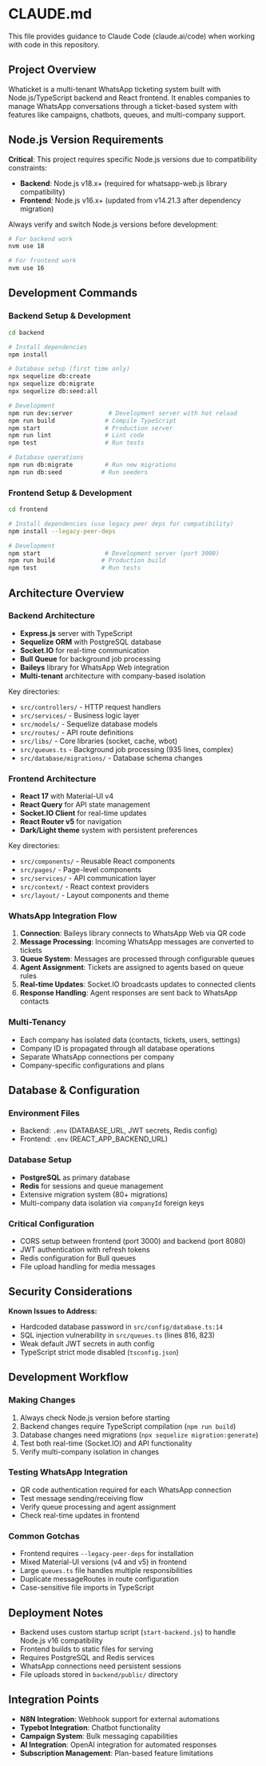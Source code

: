 # CLAUDE.md

This file provides guidance to Claude Code (claude.ai/code) when working with code in this repository.

## Project Overview

Whaticket is a multi-tenant WhatsApp ticketing system built with Node.js/TypeScript backend and React frontend. It enables companies to manage WhatsApp conversations through a ticket-based system with features like campaigns, chatbots, queues, and multi-company support.

## Node.js Version Requirements

**Critical**: This project requires specific Node.js versions due to compatibility constraints:
- **Backend**: Node.js v18.x+ (required for whatsapp-web.js library compatibility)
- **Frontend**: Node.js v16.x+ (updated from v14.21.3 after dependency migration)

Always verify and switch Node.js versions before development:
```bash
# For backend work
nvm use 18

# For frontend work  
nvm use 16
```

## Development Commands

### Backend Setup & Development
```bash
cd backend

# Install dependencies
npm install

# Database setup (first time only)
npx sequelize db:create
npx sequelize db:migrate
npx sequelize db:seed:all

# Development
npm run dev:server          # Development server with hot reload
npm run build              # Compile TypeScript
npm start                  # Production server
npm run lint               # Lint code
npm test                   # Run tests

# Database operations
npm run db:migrate         # Run new migrations
npm run db:seed           # Run seeders
```

### Frontend Setup & Development
```bash
cd frontend

# Install dependencies (use legacy peer deps for compatibility)
npm install --legacy-peer-deps

# Development
npm start                  # Development server (port 3000)
npm run build             # Production build
npm test                  # Run tests
```

## Architecture Overview

### Backend Architecture
- **Express.js** server with TypeScript
- **Sequelize ORM** with PostgreSQL database
- **Socket.IO** for real-time communication
- **Bull Queue** for background job processing
- **Baileys** library for WhatsApp Web integration
- **Multi-tenant** architecture with company-based isolation

Key directories:
- `src/controllers/` - HTTP request handlers
- `src/services/` - Business logic layer
- `src/models/` - Sequelize database models
- `src/routes/` - API route definitions
- `src/libs/` - Core libraries (socket, cache, wbot)
- `src/queues.ts` - Background job processing (935 lines, complex)
- `src/database/migrations/` - Database schema changes

### Frontend Architecture
- **React 17** with Material-UI v4
- **React Query** for API state management
- **Socket.IO Client** for real-time updates
- **React Router v5** for navigation
- **Dark/Light theme** system with persistent preferences

Key directories:
- `src/components/` - Reusable React components
- `src/pages/` - Page-level components
- `src/services/` - API communication layer
- `src/context/` - React context providers
- `src/layout/` - Layout components and theme

### WhatsApp Integration Flow
1. **Connection**: Baileys library connects to WhatsApp Web via QR code
2. **Message Processing**: Incoming WhatsApp messages are converted to tickets
3. **Queue System**: Messages are processed through configurable queues
4. **Agent Assignment**: Tickets are assigned to agents based on queue rules
5. **Real-time Updates**: Socket.IO broadcasts updates to connected clients
6. **Response Handling**: Agent responses are sent back to WhatsApp contacts

### Multi-Tenancy
- Each company has isolated data (contacts, tickets, users, settings)
- Company ID is propagated through all database operations
- Separate WhatsApp connections per company
- Company-specific configurations and plans

## Database & Configuration

### Environment Files
- Backend: `.env` (DATABASE_URL, JWT secrets, Redis config)
- Frontend: `.env` (REACT_APP_BACKEND_URL)

### Database Setup
- **PostgreSQL** as primary database
- **Redis** for sessions and queue management
- Extensive migration system (80+ migrations)
- Multi-company data isolation via `companyId` foreign keys

### Critical Configuration
- CORS setup between frontend (port 3000) and backend (port 8080)
- JWT authentication with refresh tokens
- Redis configuration for Bull queues
- File upload handling for media messages

## Security Considerations

**Known Issues to Address:**
- Hardcoded database password in `src/config/database.ts:14`
- SQL injection vulnerability in `src/queues.ts` (lines 816, 823)
- Weak default JWT secrets in auth config
- TypeScript strict mode disabled (`tsconfig.json`)

## Development Workflow

### Making Changes
1. Always check Node.js version before starting
2. Backend changes require TypeScript compilation (`npm run build`)
3. Database changes need migrations (`npx sequelize migration:generate`)
4. Test both real-time (Socket.IO) and API functionality
5. Verify multi-company isolation in changes

### Testing WhatsApp Integration
- QR code authentication required for each WhatsApp connection
- Test message sending/receiving flow
- Verify queue processing and agent assignment
- Check real-time updates in frontend

### Common Gotchas
- Frontend requires `--legacy-peer-deps` for installation
- Mixed Material-UI versions (v4 and v5) in frontend
- Large `queues.ts` file handles multiple responsibilities
- Duplicate messageRoutes in route configuration
- Case-sensitive file imports in TypeScript

## Deployment Notes

- Backend uses custom startup script (`start-backend.js`) to handle Node.js v16 compatibility
- Frontend builds to static files for serving
- Requires PostgreSQL and Redis services
- WhatsApp connections need persistent sessions
- File uploads stored in `backend/public/` directory

## Integration Points

- **N8N Integration**: Webhook support for external automations
- **Typebot Integration**: Chatbot functionality
- **Campaign System**: Bulk messaging capabilities
- **AI Integration**: OpenAI integration for automated responses
- **Subscription Management**: Plan-based feature limitations